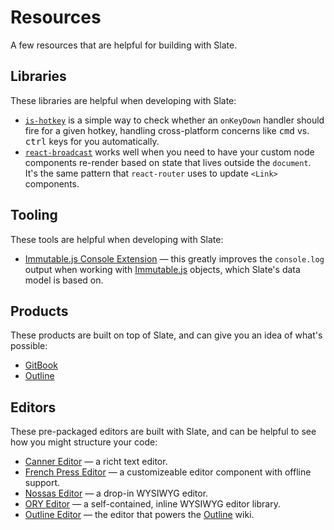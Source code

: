 # Resources

A few resources that are helpful for building with Slate.

## Libraries

These libraries are helpful when developing with Slate:

* [`is-hotkey`](https://github.com/ianstormtaylor/is-hotkey) is a simple way to check whether an `onKeyDown` handler should fire for a given hotkey, handling cross-platform concerns like <kbd>cmd</kbd> vs. <kbd>ctrl</kbd> keys for you automatically.
* [`react-broadcast`](https://github.com/ReactTraining/react-broadcast) works well when you need to have your custom node components re-render based on state that lives outside the `document`. It's the same pattern that `react-router` uses to update `<Link>` components.

## Tooling

These tools are helpful when developing with Slate:

* [Immutable.js Console Extension](https://github.com/mattzeunert/immutable-object-formatter-extension) — this greatly improves the `console.log` output when working with [Immutable.js](https://facebook.github.io/immutable-js/) objects, which Slate's data model is based on.

## Products

These products are built on top of Slate, and can give you an idea of what's possible:

* [GitBook](https://www.gitbook.com/)
* [Outline](https://www.getoutline.com/)

## Editors

These pre-packaged editors are built with Slate, and can be helpful to see how you might structure your code:

* [Canner Editor](https://github.com/Canner/canner-slate-editor) — a richt text editor.
* [French Press Editor](https://github.com/roast-cms/french-press-editor) — a customizeable editor component with offline support.
* [Nossas Editor](http://slate-editor.bonde.org/) — a drop-in WYSIWYG editor.
* [ORY Editor](https://editor.ory.am/) — a self-contained, inline WYSIWYG editor library.
* [Outline Editor](https://github.com/outline/rich-markdown-editor) — the editor that powers the [Outline](https://www.getoutline.com/) wiki.
